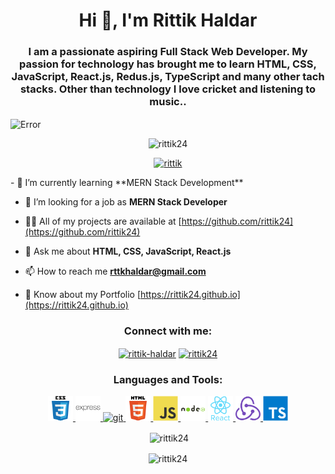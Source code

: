 <h1 align="center">Hi 👋, I'm Rittik Haldar</h1>
<h3 align="center">I am a passionate aspiring Full Stack Web Developer. My passion for technology has brought me to learn HTML, CSS, JavaScript, React.js, Redus.js, TypeScript and many other tach stacks. Other than technology I love cricket and listening to music..</h3>
<p align="cemter"> <img align="center" alt="Error" height="400" width="800" src="https://camo.githubusercontent.com/8bf6f6d78abc81fcf9c49f10649423e73ea44bc248e83aaae8759d401c829a84/68747470733a2f2f70687973696373677572756b756c2e66696c65732e776f726470726573732e636f6d2f323031392f30322f6368617261637465722d312e676966" /> </p>
<p align="center"> <img src="https://komarev.com/ghpvc/?username=rittik24&label=Profile%20views&color=0e75b6&style=flat" alt="rittik24" /> </p>
<p align="center"> <a href="https://github.com/ryo-ma/github-profile-trophy"><img src="https://github-profile-trophy.vercel.app/?username=rittik24" alt="rittik" /></a> </p>
- 🌱 I’m currently learning **MERN Stack Development**

- 🤝 I’m looking for a job as **MERN Stack Developer**

- 👨‍💻 All of my projects are available at [https://github.com/rittik24](https://github.com/rittik24)

- 💬 Ask me about **HTML, CSS, JavaScript, React.js**

- 📫 How to reach me **rttkhaldar@gmail.com**

- 📄 Know about my Portfolio [https://rittik24.github.io](https://rittik24.github.io)

<h3 align="center">Connect with me:</h3>
<p align="center">
<a href="https://linkedin.com/in/rittik-haldar" target="blank"><img align="center" src="https://raw.githubusercontent.com/rahuldkjain/github-profile-readme-generator/master/src/images/icons/Social/linked-in-alt.svg" alt="rittik-haldar" height="30" width="40" /></a>
<a href="https://codesandbox.com/rittik24" target="blank"><img align="center" src="https://raw.githubusercontent.com/rahuldkjain/github-profile-readme-generator/master/src/images/icons/Social/codesandbox.svg" alt="rittik24" height="30" width="40" /></a>
</p>

<h3 align="center">Languages and Tools:</h3>
<p align="center"> <a href="https://www.w3schools.com/css/" target="_blank" rel="noreferrer"> <img src="https://raw.githubusercontent.com/devicons/devicon/master/icons/css3/css3-original-wordmark.svg" alt="css3" width="40" height="40"/> </a> <a href="https://expressjs.com" target="_blank" rel="noreferrer"> <img src="https://raw.githubusercontent.com/devicons/devicon/master/icons/express/express-original-wordmark.svg" alt="express" width="40" height="40"/> </a> <a href="https://git-scm.com/" target="_blank" rel="noreferrer"> <img src="https://www.vectorlogo.zone/logos/git-scm/git-scm-icon.svg" alt="git" width="40" height="40"/> </a> <a href="https://www.w3.org/html/" target="_blank" rel="noreferrer"> <img src="https://raw.githubusercontent.com/devicons/devicon/master/icons/html5/html5-original-wordmark.svg" alt="html5" width="40" height="40"/> </a> <a href="https://developer.mozilla.org/en-US/docs/Web/JavaScript" target="_blank" rel="noreferrer"> <img src="https://raw.githubusercontent.com/devicons/devicon/master/icons/javascript/javascript-original.svg" alt="javascript" width="40" height="40"/> </a> <a href="https://nodejs.org" target="_blank" rel="noreferrer"> <img src="https://raw.githubusercontent.com/devicons/devicon/master/icons/nodejs/nodejs-original-wordmark.svg" alt="nodejs" width="40" height="40"/> </a> <a href="https://reactjs.org/" target="_blank" rel="noreferrer"> <img src="https://raw.githubusercontent.com/devicons/devicon/master/icons/react/react-original-wordmark.svg" alt="react" width="40" height="40"/> </a> <a href="https://redux.js.org" target="_blank" rel="noreferrer"> <img src="https://raw.githubusercontent.com/devicons/devicon/master/icons/redux/redux-original.svg" alt="redux" width="40" height="40"/> </a> <a href="https://www.typescriptlang.org/" target="_blank" rel="noreferrer"> <img src="https://raw.githubusercontent.com/devicons/devicon/master/icons/typescript/typescript-original.svg" alt="typescript" width="40" height="40"/> </a> </p>

<p align="center">&nbsp;<img align="center"  src="https://github-readme-stats.vercel.app/api?username=rittik24&show_icons=true&locale=en" alt="rittik24" /></p>

<p align="center"><img align="center" src="https://github-readme-streak-stats.herokuapp.com/?user=rittik24&" alt="rittik24" /></p>
